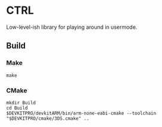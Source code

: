 # CTRL

Low-level-ish library for playing around in usermode.

## Build

### Make

```
make
```

### CMake

```
mkdir Build
cd Build
$DEVKITPRO/devkitARM/bin/arm-none-eabi-cmake --toolchain "$DEVKITPRO/cmake/3DS.cmake" ..
```